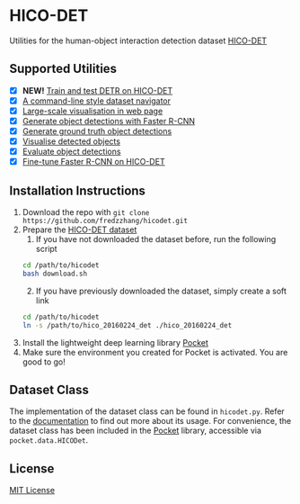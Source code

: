 # HICO-DET
Utilities for the human-object interaction detection dataset [HICO-DET](http://www-personal.umich.edu/~ywchao/hico/)

## Supported Utilities

- [x] __NEW!__ [Train and test DETR on HICO-DET](https://github.com/fredzzhang/hicodet/tree/main/detections#train-and-test-detr-on-hico-det)
- [x] [A command-line style dataset navigator](https://github.com/fredzzhang/hicodet/tree/main/utilities#dataset-navigator)
- [x] [Large-scale visualisation in web page](https://github.com/fredzzhang/hicodet/tree/main/utilities#generate-and-visaulise-box-pairs-in-large-scales)
- [x] [Generate object detections with Faster R-CNN](https://github.com/fredzzhang/hicodet/tree/main/detections#generate-detections-using-faster-r-cnn)
- [x] [Generate ground truth object detections](https://github.com/fredzzhang/hicodet/tree/main/detections#generate-ground-truth-detections)
- [x] [Visualise detected objects](https://github.com/fredzzhang/hicodet/tree/main/detections#visualise-detections)
- [x] [Evaluate object detections](https://github.com/fredzzhang/hicodet/tree/main/detections#evaluate-detections)
- [x] [Fine-tune Faster R-CNN on HICO-DET](https://github.com/fredzzhang/hicodet/tree/main/detections#fine-tune-the-detector-on-hico-det)

## Installation Instructions
1. Download the repo with `git clone https://github.com/fredzzhang/hicodet.git`
2. Prepare the [HICO-DET dataset](https://drive.google.com/open?id=1QZcJmGVlF9f4h-XLWe9Gkmnmj2z1gSnk)
    1. If you have not downloaded the dataset before, run the following script
    ```bash
    cd /path/to/hicodet
    bash download.sh
    ```
    2. If you have previously downloaded the dataset, simply create a soft link
    ```bash
    cd /path/to/hicodet
    ln -s /path/to/hico_20160224_det ./hico_20160224_det
    ```
3. Install the lightweight deep learning library [Pocket](https://github.com/fredzzhang/pocket)
4. Make sure the environment you created for Pocket is activated. You are good to go!

## Dataset Class
The implementation of the dataset class can be found in `hicodet.py`. Refer to the [documentation](./DOC.md) to find out more about its usage. For convenience, the dataset class has been included in the [Pocket](https://github.com/fredzzhang/pocket) library, accessible via `pocket.data.HICODet`.

## License

[MIT License](./LICENSE)